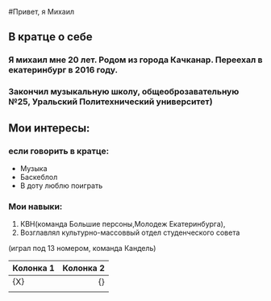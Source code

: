 #Привет, я Михаил
## В кратце о себе
### Я михаил мне 20 лет. Родом из города Качканар. Переехал в екатеринбург в 2016 году.
### Закончил музыкальную школу, общеоброзавательную №25, Уральский Политехнический университет)
## Мои интересы:
### если говорить в кратце:
- Музыка
- Баскеблол
- В доту люблю поиграть 
### Мои навыки:





1. КВН(команда Большие персоны,Молодеж Екатеринбурга), 
3. Возглавлял культурно-массоввый отдел студенческого совета

(играл под 13 номером, команда Кандель)









|Колонка 1  |Колонка 2|
|------|-----:|
|    {X}  |  {}    |
|      |      |    





